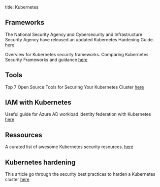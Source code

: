 title: Kubernetes

## Frameworks

The National Security Agency and Cybersecurity and Infrastructure Security Agency have released an updated Kubernetes Hardening Guide. [here](https://www.nsa.gov/Press-Room/News-Highlights/Article/Article/2716980/nsa-cisa-release-kubernetes-hardening-guidance/)

Overview for Kubernetes security frameworks. Comparing Kubernetes Security Frameworks and guidance [here](https://www.armosec.io/blog/kubernetes-security-frameworks-and-guidance/)

## Tools

Top 7 Open Source Tools for Securing Your Kubernetes Cluster [here](https://mattermost.com/blog/the-top-7-open-source-tools-for-securing-your-kubernetes-cluster/)

## IAM with Kubernetes

Useful guide for Azure AD workload identity federation with Kubernetes [here](https://blog.identitydigest.com/azuread-federate-k8s/)

## Ressources

A curated list of awesome Kubernetes security resources. [here](https://github.com/ksoclabs/awesome-kubernetes-security)

## Kubernetes hardening

This article go through the security best practices to harden a Kubernetes cluster [here](https://blog.gitguardian.com/hardening-your-k8s-pt-2/#5summary)


